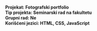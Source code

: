 **Projekat: Fotografski portfolio**  
**Tip projekta: Seminarski rad na fakultetu**  
**Grupni rad: Ne**  
**Korišćeni jezici: HTML, CSS, JavaScript**   
